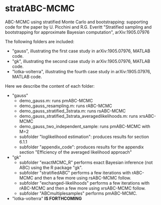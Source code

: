 # stratABC-MCMC
ABC-MCMC using stratified Monte Carlo and bootstrapping: supporting code for the paper by 
U. Picchini and R.G. Everitt "Stratified sampling and bootstrapping for approximate Bayesian computation", arXiv:1905.07976

The following folders are included:
- "gauss", illustrating the first case study in arXiv:1905.07976, MATLAB code.
- "gk", illustrating the second case study in arXiv:1905.07976, MATLAB code.
- "lotka-volterra", illustrating the fourth case study in arXiv:1905.07976, MATLAB code.

Here we describe the content of each folder:
- "gauss"
    - demo_gauss.m: runs pmABC-MCMC
    - demo_gauss_resampling.m: runs rABC-MCMC
    - demo_gauss_stratified_3strata.m: runs rsABC-MCMC
    - demo_gauss_stratified_3strata_averagedlikelihoods.m: runs xrsABC-MCMC
    - demo_gauss_two_independent_sample: runs pmABC-MCMC with M=2
    - subfolder "loglikelihood estimation": produces results for section 6.1.1
    - subfolder "appendix_code": produces results for the appendix section "Efficiency of the averaged likelihood approach" 
- "gk"
    - subfolder "exactMCMC_R" performs exact Bayesian inference (not ABC) using the R package "gk".
    - subfolder "stratifiedABC" performs a few iterations with rABC-MCMC and then a few more using rsABC-MCMC follow.
    - subfolder "exchanged-likelihoods" performs a few iterations with rABC-MCMC and then a few more using xrsABC-MCMC follow.
    - subfolder "ABCmultiplesamples" performs pmABC-MCMC.
- "lotka-volterra" **IS FORTHCOMING**
    

